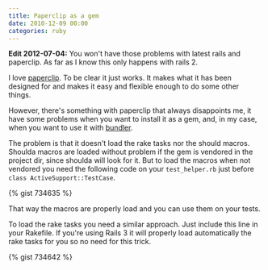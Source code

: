 ```yaml
---
title: Paperclip as a gem
date: 2010-12-09 00:00
categories: ruby
---
```


**Edit 2012-07-04:** You won't have those problems with latest rails and
paperclip. As far as I know this only happens with rails 2.

I love [paperclip](http://github.com/thoughtbot/paperclip). To be clear it just
works. It makes what it has been designed for and makes it easy and flexible
enough to do some other things.

However, there's something with paperclip that always disappoints me, it have
some problems when you want to install it as a gem, and, in my case, when you
want to use it with [bundler](http://gembundler.com).

The problem is that it doesn't load the rake tasks nor the should macros.
Shoulda macros are loaded without problem if the gem is vendored in the project
dir, since shoulda will look for it. But to load the macros when not vendored
you need the following code on your `test_helper.rb` just before `class ActiveSupport::TestCase`.

{% gist 734635 %}

That way the macros are properly load and you can use them on your tests.

To load the rake tasks you need a similar approach. Just include this line in
your Rakefile. If you're using Rails 3 it will properly load automatically the
rake tasks for you so no need for this trick.

{% gist 734642 %}
